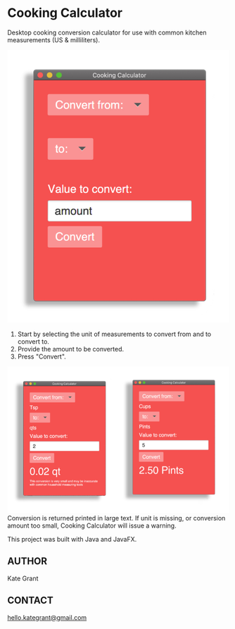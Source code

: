 # Cooking Calculator
Desktop cooking conversion calculator for use with common kitchen measurements (US & milliliters).

![Example: Java Cooking Conversion Calculator Start](images/cc-intro.jpg)
1. Start by selecting the unit of measurements to convert from and to convert to. 
2. Provide the amount to be converted. 
3. Press "Convert".

![Example: Java Cooking Conversion Calculator Usage](images/cc-usage.jpg)
Conversion is returned printed in large text.
If unit is missing, or conversion amount too small, Cooking Calculator will issue a warning.


This project was built with Java and JavaFX. 

## AUTHOR
Kate Grant

## CONTACT
hello.kategrant@gmail.com


